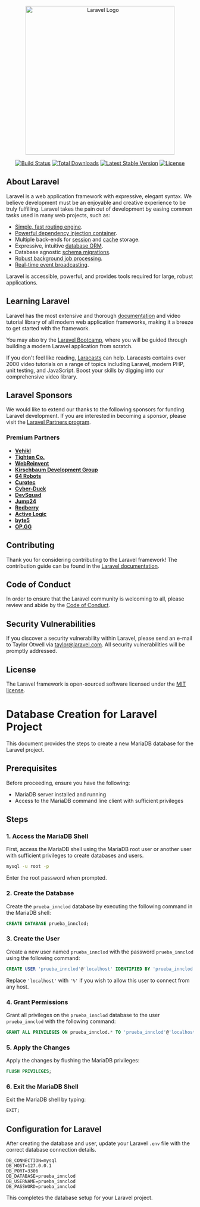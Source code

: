 <p align="center"><a href="https://laravel.com" target="_blank"><img src="https://raw.githubusercontent.com/laravel/art/master/logo-lockup/5%20SVG/2%20CMYK/1%20Full%20Color/laravel-logolockup-cmyk-red.svg" width="400" alt="Laravel Logo"></a></p>

<p align="center">
<a href="https://github.com/laravel/framework/actions"><img src="https://github.com/laravel/framework/workflows/tests/badge.svg" alt="Build Status"></a>
<a href="https://packagist.org/packages/laravel/framework"><img src="https://img.shields.io/packagist/dt/laravel/framework" alt="Total Downloads"></a>
<a href="https://packagist.org/packages/laravel/framework"><img src="https://img.shields.io/packagist/v/laravel/framework" alt="Latest Stable Version"></a>
<a href="https://packagist.org/packages/laravel/framework"><img src="https://img.shields.io/packagist/l/laravel/framework" alt="License"></a>
</p>

## About Laravel

Laravel is a web application framework with expressive, elegant syntax. We believe development must be an enjoyable and creative experience to be truly fulfilling. Laravel takes the pain out of development by easing common tasks used in many web projects, such as:

- [Simple, fast routing engine](https://laravel.com/docs/routing).
- [Powerful dependency injection container](https://laravel.com/docs/container).
- Multiple back-ends for [session](https://laravel.com/docs/session) and [cache](https://laravel.com/docs/cache) storage.
- Expressive, intuitive [database ORM](https://laravel.com/docs/eloquent).
- Database agnostic [schema migrations](https://laravel.com/docs/migrations).
- [Robust background job processing](https://laravel.com/docs/queues).
- [Real-time event broadcasting](https://laravel.com/docs/broadcasting).

Laravel is accessible, powerful, and provides tools required for large, robust applications.

## Learning Laravel

Laravel has the most extensive and thorough [documentation](https://laravel.com/docs) and video tutorial library of all modern web application frameworks, making it a breeze to get started with the framework.

You may also try the [Laravel Bootcamp](https://bootcamp.laravel.com), where you will be guided through building a modern Laravel application from scratch.

If you don't feel like reading, [Laracasts](https://laracasts.com) can help. Laracasts contains over 2000 video tutorials on a range of topics including Laravel, modern PHP, unit testing, and JavaScript. Boost your skills by digging into our comprehensive video library.

## Laravel Sponsors

We would like to extend our thanks to the following sponsors for funding Laravel development. If you are interested in becoming a sponsor, please visit the [Laravel Partners program](https://partners.laravel.com).

### Premium Partners

- **[Vehikl](https://vehikl.com/)**
- **[Tighten Co.](https://tighten.co)**
- **[WebReinvent](https://webreinvent.com/)**
- **[Kirschbaum Development Group](https://kirschbaumdevelopment.com)**
- **[64 Robots](https://64robots.com)**
- **[Curotec](https://www.curotec.com/services/technologies/laravel/)**
- **[Cyber-Duck](https://cyber-duck.co.uk)**
- **[DevSquad](https://devsquad.com/hire-laravel-developers)**
- **[Jump24](https://jump24.co.uk)**
- **[Redberry](https://redberry.international/laravel/)**
- **[Active Logic](https://activelogic.com)**
- **[byte5](https://byte5.de)**
- **[OP.GG](https://op.gg)**

## Contributing

Thank you for considering contributing to the Laravel framework! The contribution guide can be found in the [Laravel documentation](https://laravel.com/docs/contributions).

## Code of Conduct

In order to ensure that the Laravel community is welcoming to all, please review and abide by the [Code of Conduct](https://laravel.com/docs/contributions#code-of-conduct).

## Security Vulnerabilities

If you discover a security vulnerability within Laravel, please send an e-mail to Taylor Otwell via [taylor@laravel.com](mailto:taylor@laravel.com). All security vulnerabilities will be promptly addressed.

## License

The Laravel framework is open-sourced software licensed under the [MIT license](https://opensource.org/licenses/MIT).


# Database Creation for Laravel Project

This document provides the steps to create a new MariaDB database for the Laravel project.

## Prerequisites

Before proceeding, ensure you have the following:
- MariaDB server installed and running
- Access to the MariaDB command line client with sufficient privileges

## Steps

### 1. Access the MariaDB Shell

First, access the MariaDB shell using the MariaDB root user or another user with sufficient privileges to create databases and users.

```bash
mysql -u root -p
```

Enter the root password when prompted.

### 2. Create the Database

Create the `prueba_innclod` database by executing the following command in the MariaDB shell:

```sql
CREATE DATABASE prueba_innclod;
```

### 3. Create the User

Create a new user named `prueba_innclod` with the password `prueba_innclod` using the following command:

```sql
CREATE USER 'prueba_innclod'@'localhost' IDENTIFIED BY 'prueba_innclod';
```

Replace `'localhost'` with `'%'` if you wish to allow this user to connect from any host.

### 4. Grant Permissions

Grant all privileges on the `prueba_innclod` database to the user `prueba_innclod` with the following command:

```sql
GRANT ALL PRIVILEGES ON prueba_innclod.* TO 'prueba_innclod'@'localhost';
```

### 5. Apply the Changes

Apply the changes by flushing the MariaDB privileges:

```sql
FLUSH PRIVILEGES;
```

### 6. Exit the MariaDB Shell

Exit the MariaDB shell by typing:

```sql
EXIT;
```

## Configuration for Laravel

After creating the database and user, update your Laravel `.env` file with the correct database connection details.

```plaintext
DB_CONNECTION=mysql
DB_HOST=127.0.0.1
DB_PORT=3306
DB_DATABASE=prueba_innclod
DB_USERNAME=prueba_innclod
DB_PASSWORD=prueba_innclod
```

This completes the database setup for your Laravel project.
```